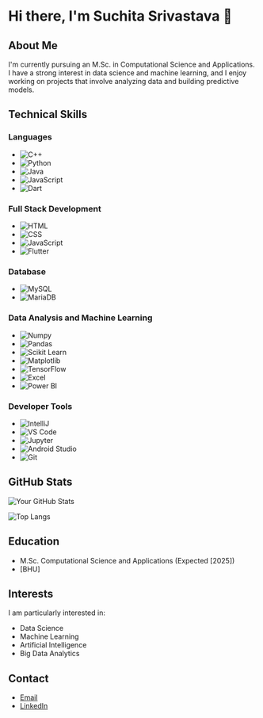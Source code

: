 # Hi there, I'm Suchita Srivastava 👋

## About Me
I'm currently pursuing an M.Sc. in Computational Science and Applications. I have a strong interest in data science and machine learning, and I enjoy working on projects that involve analyzing data and building predictive models.

## Technical Skills

### Languages
- ![C++](https://img.shields.io/badge/C++-blue?logo=c%2B%2B&logoColor=white)
- ![Python](https://img.shields.io/badge/Python-blue?logo=python&logoColor=white)
- ![Java](https://img.shields.io/badge/Java-blue?logo=java&logoColor=white)
- ![JavaScript](https://img.shields.io/badge/JavaScript-blue?logo=javascript&logoColor=white)
- ![Dart](https://img.shields.io/badge/Dart-blue?logo=dart&logoColor=white)

### Full Stack Development
- ![HTML](https://img.shields.io/badge/HTML-blue?logo=html5&logoColor=white)
- ![CSS](https://img.shields.io/badge/CSS-blue?logo=css3&logoColor=white)
- ![JavaScript](https://img.shields.io/badge/JavaScript-blue?logo=javascript&logoColor=white)
- ![Flutter](https://img.shields.io/badge/Flutter-blue?logo=flutter&logoColor=white)

### Database
- ![MySQL](https://img.shields.io/badge/MySQL-blue?logo=mysql&logoColor=white)
- ![MariaDB](https://img.shields.io/badge/MariaDB-blue?logo=mariadb&logoColor=white)

### Data Analysis and Machine Learning
- ![Numpy](https://img.shields.io/badge/Numpy-blue?logo=numpy&logoColor=white)
- ![Pandas](https://img.shields.io/badge/Pandas-blue?logo=pandas&logoColor=white)
- ![Scikit Learn](https://img.shields.io/badge/Scikit_Learn-blue?logo=scikit-learn&logoColor=white)
- ![Matplotlib](https://img.shields.io/badge/Matplotlib-blue?logo=python&logoColor=white)
- ![TensorFlow](https://img.shields.io/badge/TensorFlow-blue?logo=tensorflow&logoColor=white)
- ![Excel](https://img.shields.io/badge/Excel-blue?logo=microsoft-excel&logoColor=white)
- ![Power BI](https://img.shields.io/badge/Power_BI-blue?logo=powerbi&logoColor=white)

### Developer Tools
- ![IntelliJ](https://img.shields.io/badge/IntelliJ-blue?logo=intellij-idea&logoColor=white)
- ![VS Code](https://img.shields.io/badge/VS_Code-blue?logo=visual-studio-code&logoColor=white)
- ![Jupyter](https://img.shields.io/badge/Jupyter-blue?logo=jupyter&logoColor=white)
- ![Android Studio](https://img.shields.io/badge/Android_Studio-blue?logo=android-studio&logoColor=white)
- ![Git](https://img.shields.io/badge/Git-blue?logo=git&logoColor=white)

## GitHub Stats
![Your GitHub Stats](https://github-readme-stats.vercel.app/api?username=SuchitaSri18&show_icons=true&theme=radical)

![Top Langs](https://github-readme-stats.vercel.app/api/top-langs/?username=SuchitaSri18&layout=compact&theme=radical)

## Education
- M.Sc. Computational Science and Applications (Expected [2025])
- [BHU]

## Interests
I am particularly interested in:
- Data Science
- Machine Learning
- Artificial Intelligence
- Big Data Analytics

## Contact
- [Email](mailto:1803suchita@gmail.com)
- [LinkedIn](https://www.linkedin.com/in/suchita-srivastava-1b4791250)

